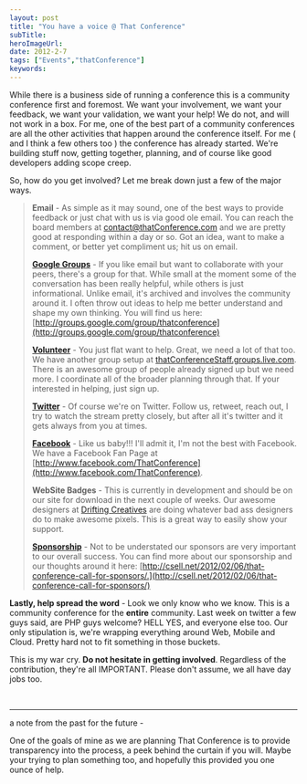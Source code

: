 ```yaml
---
layout: post 
title: "You have a voice @ That Conference"
subTitle: 
heroImageUrl: 
date: 2012-2-7
tags: ["Events","thatConference"]
keywords: 
---
```


While there is a business side of running a conference this is a community conference first and foremost. We want your involvement, we want your feedback, we want your validation, we want your help! We do not, and will not work in a box. For me, one of the best part of a community conferences are all the other activities that happen around the conference itself. For me ( and I think a few others too ) the conference has already started. We're building stuff now, getting together, planning, and of course like good developers adding scope creep. 

So, how do you get involved? Let me break down just a few of the major ways.
  > **Email** - As simple as it may sound, one of the best ways to provide feedback or just chat with us is via good ole email. You can reach the board members at contact@thatConference.com and we are pretty good at responding within a day or so. Got an idea, want to make a comment, or better yet compliment us; hit us on email.
> 
> **[Google Groups](http://groups.google.com/group/thatconference)** - If you like email but want to collaborate with your peers, there's a group for that. While small at the moment some of the conversation has been really helpful, while others is just informational. Unlike email, it's archived and involves the community around it. I often throw out ideas to help me better understand and shape my own thinking. You will find us here: [http://groups.google.com/group/thatconference](http://groups.google.com/group/thatconference)
> 
> **[Volunteer](http://thatConferenceStaff.groups.live.com)** - You just flat want to help. Great, we need a lot of that too. We have another group setup at [thatConferenceStaff.groups.live.com](http://thatConferenceStaff.groups.live.com). There is an awesome group of people already signed up but we need more. I coordinate all of the broader planning through that. If your interested in helping, just sign up.
> 
> **[Twitter](http://twitter.com/thatConference)** - Of course we're on Twitter. Follow us, retweet, reach out, I try to watch the stream pretty closely, but after all it's twitter and it gets always from you at times.
> 
> **[Facebook](http://www.facebook.com/ThatConference)** - Like us baby!!! I'll admit it, I'm not the best with Facebook. We have a Facebook Fan Page at [http://www.facebook.com/ThatConference](http://www.facebook.com/ThatConference).
> 
> **WebSite Badges** - This is currently in development and should be on our site for download in the next couple of weeks. Our awesome designers at [Drifting Creatives](http://driftingcreatives.com/) are doing whatever bad ass designers do to make awesome pixels. This is a great way to easily show your support.
> 
> **[Sponsorship](http://thatconference.com/home/sponsorship)** - Not to be understated our sponsors are very important to our overall success. You can find more about our sponsorship and our thoughts around it here: [http://csell.net/2012/02/06/that-conference-call-for-sponsors/.](http://csell.net/2012/02/06/that-conference-call-for-sponsors/)  

**Lastly, help spread the word** - Look we only know who we know. This is a community conference for the **entire** community. Last week on twitter a few guys said, are PHP guys welcome? HELL YES, and everyone else too. Our only stipulation is, we're wrapping everything around Web, Mobile and Cloud. Pretty hard not to fit something in those buckets.

This is my war cry. **Do not hesitate in getting involved**. Regardless of the contribution, they're all IMPORTANT. Please don't assume, we all have day jobs too.

&#160;

* * *

a note from the past for the future -

One of the goals of mine as we are planning That Conference is to provide transparency into the process, a peek behind the curtain if you will. Maybe your trying to plan something too, and hopefully this provided you one ounce of help.